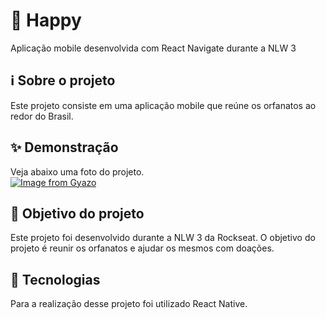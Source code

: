 # 🧒 Happy
Aplicação mobile desenvolvida com React Navigate durante a NLW 3

## ℹ️ Sobre o projeto 
Este projeto consiste em uma aplicação mobile que reúne os orfanatos ao redor do Brasil.

## ✨ Demonstração
Veja abaixo uma foto do projeto. <br/>
[![Image from Gyazo](https://i.gyazo.com/9d5a18bb07d8664ba229873076368a53.png)](https://gyazo.com/9d5a18bb07d8664ba229873076368a53)


## 🎯 Objetivo do projeto
Este projeto foi desenvolvido durante a NLW 3 da Rockseat. O objetivo do projeto é reunir os orfanatos e ajudar os mesmos com doações.

## 📝 Tecnologias 
Para a realização desse projeto foi utilizado React Native.

